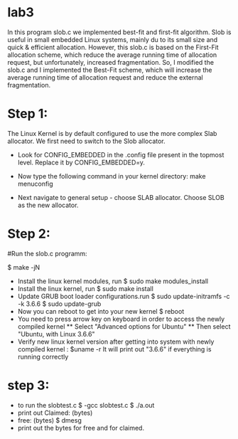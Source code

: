 # lab3


In this program slob.c we implemented best-fit and first-fit algorithm. 
Slob is useful in small embedded Linux systems, mainly du to its small size 
and quick & efficient allocation. However, this slob.c is based on 
the First-Fit allocation scheme, which reduce the average running time 
of allocation request, but unfortunately, increased fragmentation. 
So, I modified the slob.c and I implemented the Best-Fit scheme, 
which will increase the average running time of allocation request 
and reduce the external fragmentation. 


# Step 1:

The Linux Kernel is by default configured to use the more complex Slab allocator.
We first need to switch to the Slob allocator.

 * Look for CONFIG_EMBEDDED in the .config file present in the topmost level.
   Replace it by CONFIG_EMBEDDED=y.
   
 * Now type the following command in your kernel directory: make menuconfig
 
 * Next navigate to general setup - choose SLAB allocator. Choose SLOB as the new allocator.

 # Step 2:

 #Run the slob.c programm:

 $ make -jN
* Install the linux kernel modules, run
$ sudo make modules_install
* Install the linux kernel, run 
$ sudo make install
* Update GRUB boot loader configurations.run 
$ sudo update-initramfs -c -k 3.6.6
$ sudo update-grub
* Now you can reboot to get into your new kernel
$ reboot
* You need to press arrow key on keyboard in order to access the newly compiled kernel
** Select "Advanced options for Ubuntu"
** Then select "Ubuntu, with Linux 3.6.6"
* Verify new linux kernel version after getting into system with newly compiled kernel :
$uname -r 
It will print out "3.6.6" if everything is running correctly

# step 3:

* to run the slobtest.c
$ -gcc slobtest.c
$ ./a.out
* print out Claimed:  (bytes) 
* free: (bytes)
$ dmesg 
* print out the bytes for free and for claimed.



